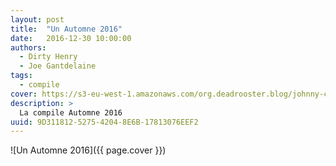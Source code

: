```yaml
---
layout: post
title:  "Un Automne 2016"
date:   2016-12-30 10:00:00
authors:
  - Dirty Henry
  - Joe Gantdelaine
tags:
  - compile
cover: https://s3-eu-west-1.amazonaws.com/org.deadrooster.blog/johnny-clash.jpg
description: >
  La compile Automne 2016
uuid: 9D311812-5275-4204-8E6B-17813076EEF2
---
```


![Un Automne 2016]({{ page.cover }})

<div id='automne-2016-playlist'
     class="dr-playlist"
     dr-spotify-id="65xZgjViHqBXVtecuyisTv"
     dr-spotify-user="guiguilele">
</div>
